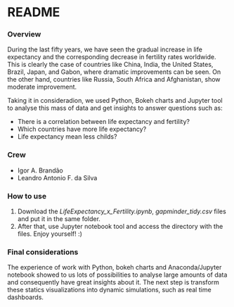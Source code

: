 # README #

### Overview ###

During the last fifty years, we have seen the gradual increase in life expectancy and the corresponding decrease in fertility rates worldwide. This is clearly the case of countries like China, India, the United States, Brazil, Japan, and Gabon, where dramatic improvements can be seen. On the other hand, countries like Russia, South Africa and Afghanistan, show moderate improvement.

Taking it in consideradion, we used Python, Bokeh charts and Jupyter tool to analyse this mass of data and get insights to answer questions such as:

- There is a correlation between life expectancy and fertility?
- Which countries have more life expectancy?
- Life expectancy mean less childs?

### Crew ###

* Igor A. Brandão
* Leandro Antonio F. da Silva

### How to use ###

1. Download the *LifeExpectancy_x_Fertility.ipynb*, *gapminder_tidy.csv* files and put it in the same folder. 
2. After that, use Jupyter notebook tool and access the directory with the files. Enjoy yourself! :)

### Final considerations ###

The experience of work with Python, bokeh charts and Anaconda/Jupyter notebook showed to us lots of possibilities to analyse large amounts of data and consequently have great insights about it. The next step is transform these statics visualizations into dynamic simulations, such as real time dashboards.